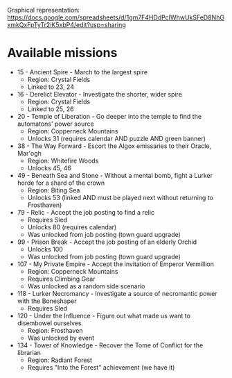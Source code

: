 Graphical representation: https://docs.google.com/spreadsheets/d/1gm7F4HDdPcIWhwUkSFeD8NhGxmkQxFpTyTr2iK5xbP4/edit?usp=sharing

# Available missions

- 15 - Ancient Spire - March to the largest spire
  - Region: Crystal Fields
  - Linked to 23, 24
- 16 - Derelict Elevator - Investigate the shorter, wider spire
  - Region: Crystal Fields
  - Linked to 25, 26
- 20 - Temple of Liberation - Go deeper into the temple to find the automatons' power source
  - Region: Copperneck Mountains
  - Unlocks 31 (requires calendar AND puzzle AND green banner)
- 38 - The Way Forward - Escort the Algox emissaries to their Oracle, Mar'ogh
  - Region: Whitefire Woods
  - Unlocks 45, 46
- 49 - Beneath Sea and Stone - Without a mental bomb, fight a Lurker horde for a shard of the crown
   - Region: Biting Sea
   - Unlocks 53 (linked AND must be played next without returning to Frosthaven)
- 79 - Relic - Accept the job posting to find a relic
  - Requires Sled
  - Unlocks 80 (requires calendar)
  - Was unlocked from job posting (town guard upgrade)
- 99 - Prison Break - Accept the job posting of an elderly Orchid
  - Unlocks 100
  - Was unlocked from job posting (town guard upgrade)
- 107 - My Private Empire - Accept the invitation of Emperor Vermillion
   - Region: Copperneck Mountains
   - Requires Climbing Gear
   - Was unlocked as a random side scenario
- 118 - Lurker Necromancy - Investigate a source of necromantic power with the Boneshaper
  - Requires Sled
- 120 - Under the Influence - Figure out what made us want to disembowel ourselves
  - Region: Frosthaven
  - Was unlocked by event
- 134 - Tower of Knowledge - Recover the Tome of Conflict for the librarian
   - Region: Radiant Forest
   - Requires "Into the Forest" achievement (we have it)
